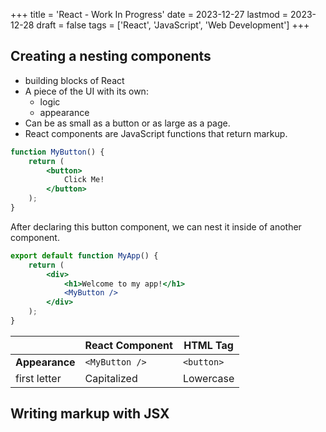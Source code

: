 +++
title = 'React - Work In Progress'
date = 2023-12-27
lastmod = 2023-12-28
draft = false
tags = ['React', 'JavaScript', 'Web Development']
+++

## Creating a nesting components

- building blocks of React
- A piece of the UI with its own:
    - logic
    - appearance
- Can be as small as a button or as large as a page.
- React components are JavaScript functions that return markup.

```jsx
function MyButton() {
    return (
        <button>
            Click Me!
        </button>
    );
}
```

After declaring this button component, we can nest it inside of another component.

```jsx
export default function MyApp() {
    return (
        <div>
            <h1>Welcome to my app!</h1>
            <MyButton />
        </div>
    );
}
```

|                | React Component | HTML Tag   |
|----------------|-----------------|------------|
| **Appearance** | `<MyButton />`  | `<button>` |
| first letter   | Capitalized     | Lowercase  |

## Writing markup with JSX

